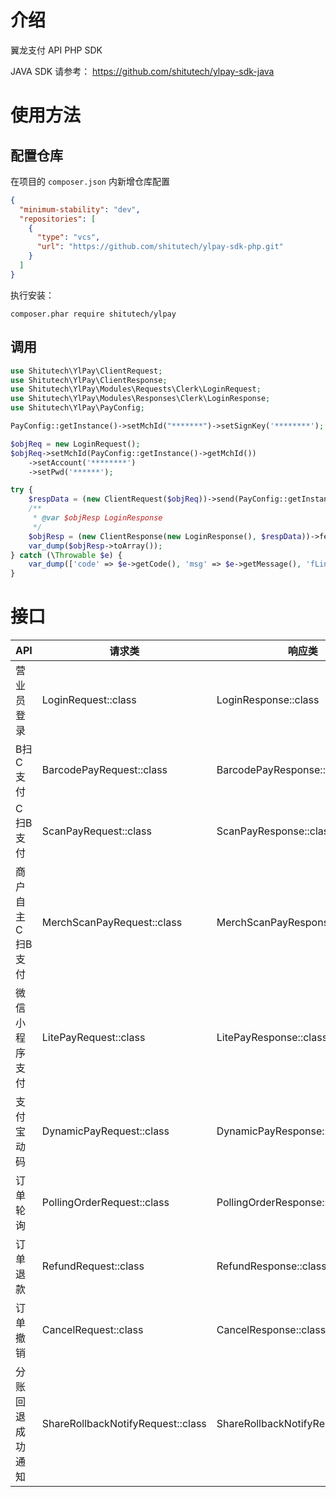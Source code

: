 # 介绍

翼龙支付 API PHP SDK

JAVA SDK 请参考： https://github.com/shitutech/ylpay-sdk-java

# 使用方法

## 配置仓库

在项目的 ``composer.json`` 内新增仓库配置

```json
{
  "minimum-stability": "dev",
  "repositories": [
    {
      "type": "vcs",
      "url": "https://github.com/shitutech/ylpay-sdk-php.git"
    }
  ]
}
```

执行安装：

```shell
composer.phar require shitutech/ylpay
```

## 调用

```php
use Shitutech\YlPay\ClientRequest;
use Shitutech\YlPay\ClientResponse;
use Shitutech\YlPay\Modules\Requests\Clerk\LoginRequest;
use Shitutech\YlPay\Modules\Responses\Clerk\LoginResponse;
use Shitutech\YlPay\PayConfig;

PayConfig::getInstance()->setMchId("*******")->setSignKey('********');

$objReq = new LoginRequest();
$objReq->setMchId(PayConfig::getInstance()->getMchId())
    ->setAccount('********')
    ->setPwd('******');

try {
    $respData = (new ClientRequest($objReq))->send(PayConfig::getInstance()->getSignKey());
    /**
     * @var $objResp LoginResponse
     */
    $objResp = (new ClientResponse(new LoginResponse(), $respData))->fetchResult();
    var_dump($objResp->toArray());
} catch (\Throwable $e) {
    var_dump(['code' => $e->getCode(), 'msg' => $e->getMessage(), 'fLine' => $e->getFile() . ":" . $e->getLine(),]);
}

```

# 接口

| API       | 请求类                               | 响应类                                |
|-----------|-----------------------------------|------------------------------------|
| 营业员登录     | LoginRequest::class               | LoginResponse::class               |
| B扫C支付     | BarcodePayRequest::class          | BarcodePayResponse::class          |
| C扫B支付     | ScanPayRequest::class             | ScanPayResponse::class             |
| 商户自主C扫B支付 | MerchScanPayRequest::class        | MerchScanPayResponse::class        |
| 微信小程序支付   | LitePayRequest::class             | LitePayResponse::class             |
| 支付宝动码     | DynamicPayRequest::class          | DynamicPayResponse::class          |
| 订单轮询      | PollingOrderRequest::class        | PollingOrderResponse::class        |
| 订单退款      | RefundRequest::class              | RefundResponse::class              |
| 订单撤销      | CancelRequest::class              | CancelResponse::class              |
| 分账回退成功通知  | ShareRollbackNotifyRequest::class | ShareRollbackNotifyResponse::class |
